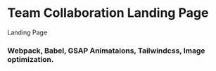 # Team Collaboration Landing Page
Landing Page
### Webpack, Babel, GSAP Animataions, Tailwindcss, Image optimization.